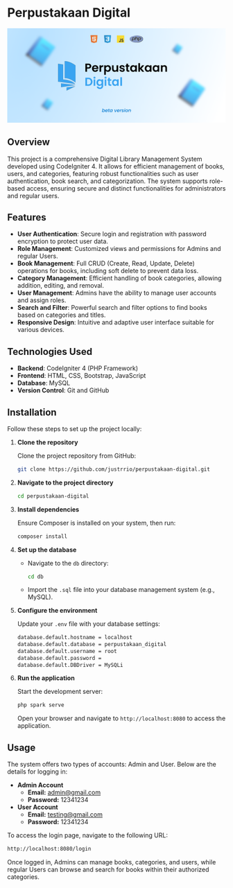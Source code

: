 # Perpustakaan Digital
![Banner.png](https://github.com/justrrio/perpustakaan-digital/blob/main/Banner.png)

## Overview

This project is a comprehensive Digital Library Management System developed using CodeIgniter 4. It allows for efficient management of books, users, and categories, featuring robust functionalities such as user authentication, book search, and categorization. The system supports role-based access, ensuring secure and distinct functionalities for administrators and regular users.

## Features

- **User Authentication**: Secure login and registration with password encryption to protect user data.
- **Role Management**: Customized views and permissions for Admins and regular Users.
- **Book Management**: Full CRUD (Create, Read, Update, Delete) operations for books, including soft delete to prevent data loss.
- **Category Management**: Efficient handling of book categories, allowing addition, editing, and removal.
- **User Management**: Admins have the ability to manage user accounts and assign roles.
- **Search and Filter**: Powerful search and filter options to find books based on categories and titles.
- **Responsive Design**: Intuitive and adaptive user interface suitable for various devices.

## Technologies Used

- **Backend**: CodeIgniter 4 (PHP Framework)
- **Frontend**: HTML, CSS, Bootstrap, JavaScript
- **Database**: MySQL
- **Version Control**: Git and GitHub

## Installation

Follow these steps to set up the project locally:

1. **Clone the repository**
    
    Clone the project repository from GitHub:
    
    ```bash
    git clone https://github.com/justrrio/perpustakaan-digital.git
    ```
    
2. **Navigate to the project directory**
    
    ```bash
    cd perpustakaan-digital
    ```
    
3. **Install dependencies**
    
    Ensure Composer is installed on your system, then run:
    
    ```bash
    composer install
    ```
    
4. **Set up the database**
    - Navigate to the `db` directory:
        
        ```bash
        cd db
        ```
        
    - Import the `.sql` file into your database management system (e.g., MySQL).
5. **Configure the environment**
    
    Update your `.env` file with your database settings:
    
    ```
    database.default.hostname = localhost
    database.default.database = perpustakaan_digital
    database.default.username = root
    database.default.password =
    database.default.DBDriver = MySQLi
    ```
    
6. **Run the application**
    
    Start the development server:
    
    ```bash
    php spark serve
    ```
    
    Open your browser and navigate to `http://localhost:8080` to access the application.
    

## Usage

The system offers two types of accounts: Admin and User. Below are the details for logging in:

- **Admin Account**
    - **Email:** admin@gmail.com
    - **Password:** 12341234
- **User Account**
    - **Email:** testing@gmail.com
    - **Password:** 12341234

To access the login page, navigate to the following URL:

```bash
http://localhost:8080/login
```

Once logged in, Admins can manage books, categories, and users, while regular Users can browse and search for books within their authorized categories.

